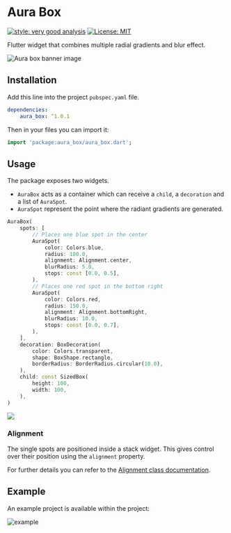 # Aura Box

[![style: very good analysis][very_good_analysis_badge]][very_good_analysis_link]
[![License: MIT][license_badge]][license_link]

Flutter widget that combines multiple radial gradients and blur effect.

![Aura box banner image](https://github.com/GangemiLorenzo/aura_box/assets/26723808/16a43670-17df-4515-8a57-29f17b94607b)


[license_badge]: https://img.shields.io/badge/license-MIT-blue.svg
[license_link]: https://opensource.org/licenses/MIT
[very_good_analysis_badge]: https://img.shields.io/badge/style-very_good_analysis-B22C89.svg
[very_good_analysis_link]: https://pub.dev/packages/very_good_analysis


## Installation

Add this line into the project `pubspec.yaml` file.

```yaml
dependencies:
    aura_box: ^1.0.1
```

Then in your files you can import it:

```dart
import 'package:aura_box/aura_box.dart';
```


## Usage

The package exposes two widgets.
- `AuraBox` acts as a container which can receive a `child`, a `decoration` and a list of `AuraSpot`.
- `AuraSpot` represent the point where the radiant gradients are generated.

```dart
AuraBox(
    spots: [
        // Places one blue spot in the center
        AuraSpot(
            color: Colors.blue,
            radius: 100.0,
            alignment: Alignment.center,
            blurRadius: 5.0,
            stops: const [0.0, 0.5],
        ),
        // Places one red spot in the bottom right
        AuraSpot(
            color: Colors.red,
            radius: 150.0,
            alignment: Alignment.bottomRight,
            blurRadius: 10.0,
            stops: const [0.0, 0.7],
        ),
    ],
    decoration: BoxDecoration(
        color: Colors.transparent,
        shape: BoxShape.rectangle,
        borderRadius: BorderRadius.circular(10.0),
    ),
    child: const SizedBox(
        height: 100,
        width: 100,
    ),
)
```

![](https://github.com/GangemiLorenzo/aura_box/assets/26723808/974cfc39-28be-4942-bbab-95d942a5917a)

### Alignment

The single spots are positioned inside a stack widget.
This gives control over their position using the `alignment` property.

For further details you can refer to the [Alignment class documentation](https://api.flutter.dev/flutter/painting/Alignment-class.html).

## Example

An example project is available within the project:

![example](https://github.com/GangemiLorenzo/aura_box/assets/26723808/c5852f3a-b85d-4c2d-8e97-57016712c5ea)






